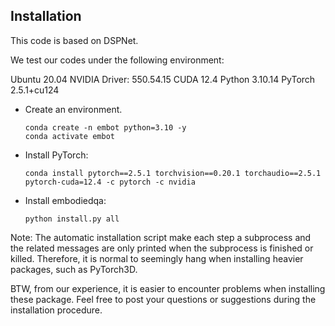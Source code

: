 ## Installation

This code is based on DSPNet.

We test our codes under the following environment:

Ubuntu 20.04
NVIDIA Driver: 550.54.15
CUDA 12.4
Python 3.10.14
PyTorch 2.5.1+cu124

- Create an environment.
    ```shell
    conda create -n embot python=3.10 -y
    conda activate embot
    ```
- Install PyTorch:
    ```shell
    conda install pytorch==2.5.1 torchvision==0.20.1 torchaudio==2.5.1 pytorch-cuda=12.4 -c pytorch -c nvidia
    ```

- Install embodiedqa:
    ```shell
    python install.py all 
    ```
Note: The automatic installation script make each step a subprocess and the related messages are only printed when the subprocess is finished or killed. Therefore, it is normal to seemingly hang when installing heavier packages, such as PyTorch3D.

BTW, from our experience, it is easier to encounter problems when installing these package. Feel free to post your questions or suggestions during the installation procedure.